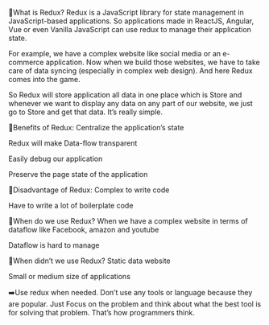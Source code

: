 <!-- Section 1 -->
<!-- Summary -->

🚀What is Redux?
Redux is a JavaScript library for state management in JavaScript-based applications. So applications made in ReactJS, Angular, Vue or even Vanilla JavaScript can use redux to manage their application state.

For example, we have a complex website like social media or an e-commerce application. Now when we build those websites, we have to take care of data syncing (especially in complex web design). And here Redux comes into the game.

So Redux will store application all data in one place which is Store and whenever we want to display any data on any part of our website, we just go to Store and get that data. It’s really simple.

🎁Benefits of Redux:
Centralize the application’s state

Redux will make Data-flow transparent

Easily debug our application

Preserve the page state of the application

🔴Disadvantage of Redux:
Complex to write code

Have to write a lot of boilerplate code

📌When do we use Redux?
When we have a complex website in terms of dataflow like Facebook, amazon and youtube

Dataflow is hard to manage

📌When didn’t we use Redux?
Static data website

Small or medium size of applications

➡️Use redux when needed. Don’t use any tools or language because they are popular. Just Focus on the problem and think about what the best tool is for solving that problem. That’s how programmers think.
